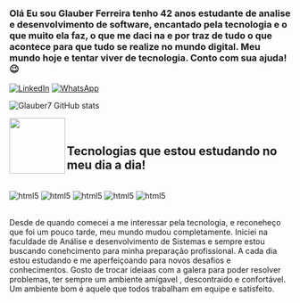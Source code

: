 ### Olá Eu sou Glauber Ferreira tenho 42 anos estudante de analise e desenvolvimento de software, encantado pela tecnologia e o que muito ela faz, o que me daci na e por traz de tudo o que acontece para que tudo se realize no mundo digital. Meu mundo hoje e tentar viver de tecnologia. Conto com sua ajuda!😉

[![LinkedIn](https://img.shields.io/badge/LinkedIn-0077B5?style=for-the-badge&logo=linkedin&logoColor=white)](https://www.linkedin.com/in/glauber-ferreira-a314b867)
[![WhatsApp](https://img.shields.io/badge/WhatsApp-25D366?style=for-the-badge&logo=whatsapp&logoColor=white)](https://wa.me/5519992948329)


![Glauber7 GitHub stats](https://github-readme-stats.vercel.app/api?username=Glauber7&show_icons=true&theme=dracula)
<div>  
  <img align="left" height="100em" src="https://github-readme-stats.vercel.app/api/top-langs/?username=Glauber7&layout=compact&langs_count=16&theme=dracula"/>
</div>
<br/>

## Tecnologias  que estou estudando no meu dia a dia!


<div style="display: inline_block "><br/>
    <img aline="center" alt="html5" src="https://img.shields.io/badge/HTML5-E34F26?style=for-the-badge&logo=html5&logoColor=white"/>
    <img aline="center" alt="html5" src="https://img.shields.io/badge/CSS3-1572B6?style=for-the-badge&logo=css3&logoColor=white"/>
    <img aline="center" alt="html5" src="https://img.shields.io/badge/JavaScript-323330?style=for-the-badge&logo=javascript&logoColor=F7DF1E"/>
    <img aline="center" alt="html5" src="https://img.shields.io/badge/MySQL-00000F?style=for-the-badge&logo=mysql&logoColor=white"/>   
    <img aline = "center" alt = "html5" src = "https://img.shields.io/badge/Python-14354C?style=for-the-badge&logo=python&logoColor=white"/>
<div/><br/>
  
Desde de quando comecei a me interessar pela tecnologia, e reconeheço que foi um pouco tarde, meu mundo mudou completamente.
Iniciei na faculdade de Análise e desenvolvimento de Sistemas e sempre estou buscando conehcimento para minha preparação profissional.
A  cada dia estou estudando e me aperfeiçoando para novos desafios e conhecimentos.
Gosto de trocar ideiaas com  a  galera para poder resolver problemas, ter sempre um ambiente amígavel , descontraido e confortável.
Um ambiente bom é aquele que todos trabalham em equipe e satisfeito.
